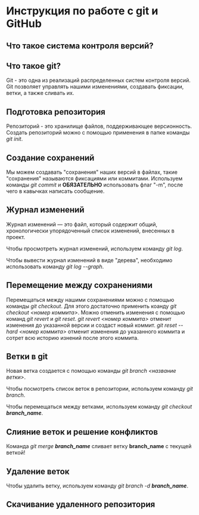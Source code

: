 # Инструкция по работе с git и GitHub

## Что такое система контроля версий?

## Что такое git?

Git - это одна из реализаций распределенных систем контроля версий. Git позволяет управлять нашими изменениями, создавать фиксации, ветки, а также сливать их. 

## Подготовка репозитория

Репозиторий - это хранилище файлов, поддерживающее версионность. 
Создать репозиторий можно с помощью применения в папке команды *git init*.

## Создание сохранений

Мы можем создавать "сохранения" наших версий в файлах, такие "сохранения" называются фиксациями или коммитами. 
Используем команды *git commit* и **ОБЯЗАТЕЛЬНО** использовать флаг "-m", после чего в кавычках написать сообщение.   

## Журнал изменений

Журнал изменений — это файл, который содержит общий, хронологически упорядоченный список изменений, внесенных в проект.

Чтобы просмотреть журнал изменений, используем команду *git log*.

Чтобы вывести журнал изменений в виде "дерева", необходимо использовать команду *git log --graph*.

## Перемещение между сохранениями

Перемещаться между нашими сохранениями можно с помощью команды *git checkout*. Для этого достаточно применить коанду *git checkout <номер коммита>*. 
Можно отменить изменения с помощью команд *git revert* и *git reset*.
*git revert <номер коммита>* отменит изменения до указанной версии и создаст новый коммит.
*git reset --hard <номер коммита>* отменит изменения до указанного коммита и сотрет всю историю изнений после этого коммита.

## Ветки в git

Новая ветка создается с помощью команды *git branch <название ветки>*.

Чтобы посмотреть список веток в репозитории, используем команду *git branch*.

Чтобы перемещаться между ветками, используем команду *git checkout __branch_name__*.

## Слияние веток и решение конфликтов

Команда *git merge __branch_name__* сливает ветку **branch_name** с текущей веткой!

## Удаление веток

Чтобы удалить ветку, используем команду *git branch -d __branch_name__*.

## Скачивание удаленного репозитория



